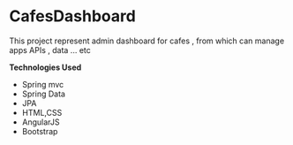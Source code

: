 # CafesDashboard

This project represent admin dashboard for cafes , from which can manage apps APIs , data ... etc

<strong>Technologies Used</strong>
<ul>
<li>Spring mvc</li>
<li>Spring Data</li>
<li>JPA</li>
<li>HTML,CSS</li>
<li>AngularJS</li>
<li>Bootstrap</li>
</ul>
